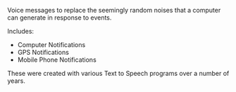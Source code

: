 Voice messages to replace the seemingly random noises that a computer can generate in response to events.

Includes:

- Computer Notifications
- GPS Notifications
- Mobile Phone Notifications

These were created with various Text to Speech programs over a number of years.

